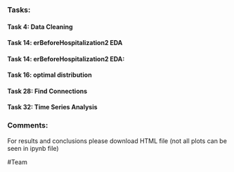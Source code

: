 ### Tasks:

#### Task 4: Data Cleaning
#### Task 14: erBeforeHospitalization2 EDA
#### Task 14: erBeforeHospitalization2 EDA:
#### Task 16: optimal distribution
#### Task 28: Find Connections
#### Task 32: Time Series Analysis

### Comments:
For results and conclusions please download HTML file (not all plots can be seen in ipynb file)

#Team 